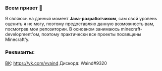 ### Всем привет 👋

Я являюсь на данный момент **Java-разработчиком**, сам свой уровень оценить я не могу, поэтому
предоставляю данную возможность вам, посмотрев мои репозитории. В основном занимаюсь
minecraft-development'ом, поэтому практически все проекты посвящены Minecraft'у.

### Реквизиты:

[ВК](https://vk.com/vvaind): https://vk.com/vvaind
Дискорд: Waind#9320
